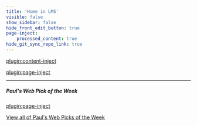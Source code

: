 ```yaml
---
title: 'Home in LMS'
visible: false
show_sidebar: false
hide_front_edit_button: true
page-inject:
    processed_content: true
hide_git_sync_repo_link: true
---
```


[plugin:content-inject](/home/_important-reminders)

[plugin:page-inject](/182/home/_class-preparations)

<hr>

##### Paul's Web Pick of the Week
[plugin:page-inject](/182/all-web-picks-of-the-week/latest)

[View all of Paul's Web Picks of the Week](https://canvas.sfu.ca/courses/38847/pages/182/all-web-picks-of-the-week)
